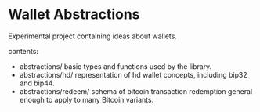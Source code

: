 # Wallet Abstractions

Experimental project containing ideas about wallets.  

contents: 
 - abstractions/
   basic types and functions used by the library. 
 - abstractions/hd/
   representation of hd wallet concepts, including bip32 and bip44. 
 - abstractions/redeem/
   schema of bitcoin transaction redemption general enough to apply to many Bitcoin variants. 
